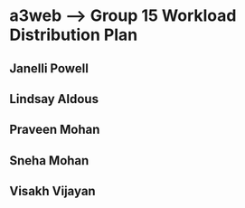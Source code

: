 # a3web --> Group 15 Workload Distribution Plan

## Janelli Powell
## Lindsay Aldous
## Praveen Mohan
## Sneha Mohan
## Visakh Vijayan

